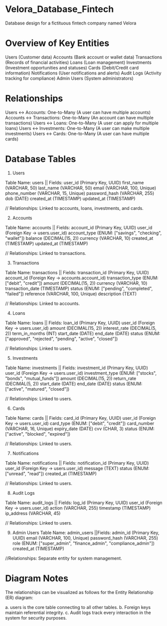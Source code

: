 # Velora_Database_Fintech
 Database design for a fictituous fintech company named Velora

# Overview of Key Entities

Users (Customer data)
Accounts (Bank account or wallet data)
Transactions (Records of financial activities)
Loans (Loan management)
Investments (Investment opportunities and statuses)
Cards (Debit/Credit card information)
Notifications (User notifications and alerts)
Audit Logs (Activity tracking for compliance)
Admin Users (System administrators)

# Relationships
Users ↔ Accounts: One-to-Many (A user can have multiple accounts)
Accounts ↔ Transactions: One-to-Many (An account can have multiple transactions)
Users ↔ Loans: One-to-Many (A user can apply for multiple loans)
Users ↔ Investments: One-to-Many (A user can make multiple investments)
Users ↔ Cards: One-to-Many (A user can have multiple cards)

# Database Tables

1. Users

Table Name: users
|| Fields:
user_id (Primary Key, UUID)
first_name (VARCHAR, 50)
last_name (VARCHAR, 50)
email (VARCHAR, 100, Unique)
phone_number (VARCHAR, 15, Unique)
password_hash (VARCHAR, 255)
dob (DATE)
created_at (TIMESTAMP)
updated_at (TIMESTAMP)

// Relationships: Linked to accounts, loans, investments, and cards.

2. Accounts

Table Name: accounts
|| Fields:
account_id (Primary Key, UUID)
user_id (Foreign Key → users.user_id)
account_type (ENUM: ["savings", "checking", "wallet"])
balance (DECIMAL(15, 2))
currency (VARCHAR, 10)
created_at (TIMESTAMP)
updated_at (TIMESTAMP)

// Relationships: Linked to transactions.

3. Transactions

Table Name: transactions
|| Fields:
transaction_id (Primary Key, UUID)
account_id (Foreign Key → accounts.account_id)
transaction_type (ENUM: ["debit", "credit"])
amount (DECIMAL(15, 2))
currency (VARCHAR, 10)
transaction_date (TIMESTAMP)
status (ENUM: ["pending", "completed", "failed"])
reference (VARCHAR, 100, Unique)
description (TEXT)

// Relationships: Linked to accounts.

4. Loans

Table Name: loans
|| Fields:
loan_id (Primary Key, UUID)
user_id (Foreign Key → users.user_id)
amount (DECIMAL(15, 2))
interest_rate (DECIMAL(5, 2))
term_in_months (INT)
start_date (DATE)
end_date (DATE)
status (ENUM: ["approved", "rejected", "pending", "active", "closed"])

// Relationships: Linked to users.

5. Investments

Table Name: investments
|| Fields:
investment_id (Primary Key, UUID)
user_id (Foreign Key → users.user_id)
investment_type (ENUM: ["stocks", "bonds", "mutual_funds"])
amount (DECIMAL(15, 2))
return_rate (DECIMAL(5, 2))
start_date (DATE)
end_date (DATE)
status (ENUM: ["active", "matured", "closed"])

// Relationships: Linked to users.

6. Cards

Table Name: cards
|| Fields:
card_id (Primary Key, UUID)
user_id (Foreign Key → users.user_id)
card_type (ENUM: ["debit", "credit"])
card_number (VARCHAR, 16, Unique)
expiry_date (DATE)
cvv (CHAR, 3)
status (ENUM: ["active", "blocked", "expired"])

// Relationships: Linked to users.

7. Notifications

Table Name: notifications
|| Fields:
notification_id (Primary Key, UUID)
user_id (Foreign Key → users.user_id)
message (TEXT)
status (ENUM: ["unread", "read"])
created_at (TIMESTAMP)

// Relationships: Linked to users.

8. Audit Logs

Table Name: audit_logs
|| Fields:
log_id (Primary Key, UUID)
user_id (Foreign Key → users.user_id)
action (VARCHAR, 255)
timestamp (TIMESTAMP)
ip_address (VARCHAR, 45)

// Relationships: Linked to users.

9. Admin Users
Table Name: admin_users
||Fields:
admin_id (Primary Key, UUID)
email (VARCHAR, 100, Unique)
password_hash (VARCHAR, 255)
role (ENUM: ["super_admin", "finance_admin", "compliance_admin"])
created_at (TIMESTAMP)

//Relationships: Separate entity for system management.

# Diagram Notes
The relationships can be visualized as follows for the Entity Relationship (ER) diagram:

a. users is the core table connecting to all other tables.
b. Foreign keys maintain referential integrity.
c. Audit logs track every interaction in the system for security purposes.